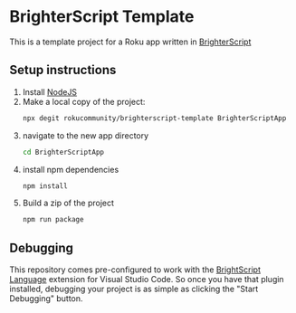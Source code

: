 # BrighterScript Template
This is a template project for a Roku app written in [BrighterScript](https://github.com/rokucommunity/brighterscript)

## Setup instructions
1. Install [NodeJS](https://nodejs.org)
2. Make a local copy of the project:
    ```bash
    npx degit rokucommunity/brighterscript-template BrighterScriptApp
    ```
2. navigate to the new app directory
    ```bash
    cd BrighterScriptApp
    ```
4. install npm dependencies
    ```bash
    npm install
    ```
5. Build a zip of the project
    ```bash
    npm run package
    ```

## Debugging
This repository comes pre-configured to work with the [BrightScript Language](https://github.com/rokucommunity/vscode-brightscript-language) extension for Visual Studio Code. So once you have that plugin installed, debugging your project is as simple as clicking the "Start Debugging" button. 